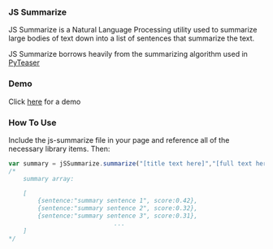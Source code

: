 ### JS Summarize
JS Summarize is a Natural Language Processing utility used to summarize large bodies of text down into a list of sentences that summarize the text.

JS Summarize borrows heavily from the summarizing algorithm used in [PyTeaser](https://github.com/xiaoxu193/PyTeaser)

### Demo
Click [here](http://wkallhof.github.io/js-summarize/example.html) for a demo

### How To Use
Include the js-summarize file in your page and reference all of the necessary library items.
Then:
``` javascript
var summary = jSSummarize.summarize("[title text here]","[full text here]");
/*
	summary array:

	[
		{sentence:"summary sentence 1", score:0.42},
		{sentence:"summary sentence 2", score:0.32},
		{sentence:"summary sentence 3", score:0.31},
		                     ...
	]
*/
```
